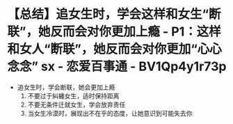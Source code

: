 # 【总结】追女生时，学会这样和女生“断联”，她反而会对你更加上瘾 - P1：这样和女人“断联”，她反而会对你更加“心心念念” sx - 恋爱百事通 - BV1Qp4y1r73p

-   追女生时，学会断联，她会更加上瘾
    1.  不要过于糾纏女生，适时保持距离
    2.  不要无条件迁就女生，学会放弃责任
    3.  当女生冷漠时，展现出不在乎的态度，让她意识到可能失去你